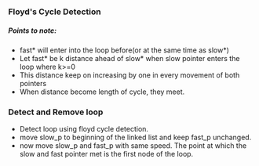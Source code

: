 
### Floyd's Cycle Detection
##### Points to note:
- fast* will enter into the loop before(or at the same time as slow*)
- Let fast* be k distance ahead of slow* when slow pointer enters the loop where k>=0
- This distance keep on increasing by one in every movement of both pointers
- When distance become length of cycle, they meet.

### Detect and Remove loop
- Detect loop using floyd cycle detection.
- move slow_p to beginning of the linked list and keep fast_p unchanged.
- now move slow_p and fast_p with same speed. The point at which the slow and fast pointer met is the first node of the loop.

